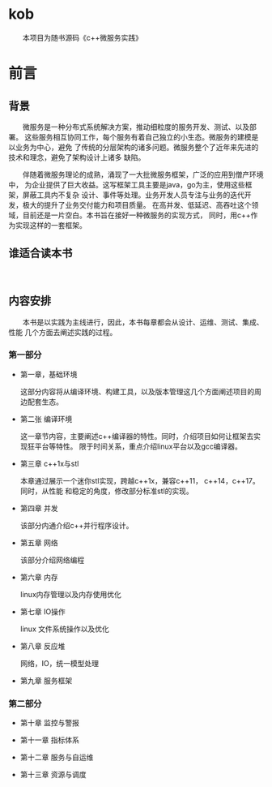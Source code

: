 # kob

&emsp;&emsp;本项目为随书源码《c++微服务实践》

# 前言

## 背景
&emsp;&emsp;微服务是一种分布式系统解决方案，推动细粒度的服务开发、测试、以及部署。
这些服务相互协同工作，每个服务有着自己独立的小生态。微服务的建模是以业务为中心，避免
了传统的分层架构的诸多问题。微服务整个了近年来先进的技术和理念，避免了架构设计上诸多
缺陷。

&emsp;&emsp;伴随着微服务理论的成熟，涌现了一大批微服务框架，广泛的应用到僧产环境中，
为企业提供了巨大收益。这写框架工具主要是java，go为主，使用这些框架，屏蔽工具内不复杂
设计、事件等处理。业务开发人员专注与业务的迭代开发，极大的提升了业务交付能力和项目质量。
在高并发、低延迟、高吞吐这个领域，目前还是一片空白。本书旨在接好一种微服务的实现方式，
同时，用c++作为实现这样的一套框架。

## 谁适合读本书

&emsp;&emsp;

## 内容安排

&emsp;&emsp;本书是以实践为主线进行，因此，本书每章都会从设计、运维、测试、集成、性能
几个方面去阐述实践的过程。

### 第一部分

* 第一章，基础环境
    
    这部分内容将从编译环境、构建工具，以及版本管理这几个方面阐述项目的周边配套生态。

* 第二张 编译环境
    
    这一章节内容，主要阐述c++编译器的特性。同时，介绍项目如何让框架去实现狂平台等特性。
    限于时间关系，重点介绍linux平台以及gcc编译器。
    
* 第三章 c++1x与stl
    
    本章通过展示一个迷你stl实现，跨越c++1x，兼容c++11， c++14，c++17。同时，从性能
    和稳定的角度，修改部分标准stl的实现。
    
* 第四章 并发
    
    该部分内通介绍c++并行程序设计。
    
* 第五章 网络
    
    该部分介绍网络编程
    
* 第六章 内存

    linux内存管理以及内存使用优化
    
* 第七章 IO操作
    
    linux 文件系统操作以及优化
    
* 第八章 反应堆

    网络，IO，统一模型处理
    
* 第九章 服务框架

### 第二部分

* 第十章 监控与警报

* 第十一章 指标体系

* 第十二章 服务与自运维

* 第十三章 资源与调度

    
    